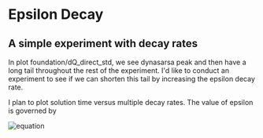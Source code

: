 # Epsilon Decay
## A simple experiment with decay rates

In plot foundation/dQ_direct_std, we see dynasarsa peak and then have a long tail throughout the rest of the experiment.
I'd like to conduct an experiment to see if we can shorten this tail by increasing the epsilon decay rate.

I plan to plot solution time versus multiple decay rates. The value of epsilon is governed by

![equation](https://latex.codecogs.com/gif.latex?\epsilon(t)&space;=&space;\max&space;\left&space;\{&space;\epsilon_{min},&space;\min(\epsilon_{max},&space;1-\log_{10}\xi&space;t)&space;\right&space;\})
